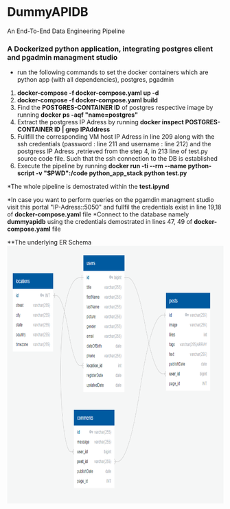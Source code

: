 # DummyAPIDB
An End-To-End Data Engineering Pipeline

### A Dockerized python application, integrating postgres client and pgadmin managment studio

* run the following commands to set the docker containers which are python app (with all dependencies), postgres, pgadmin
1.  **docker-compose -f docker-compose.yaml up -d**
2.  **docker-compose -f docker-compose.yaml build**
3.  Find the **POSTGRES-CONTAINER ID** of postgres respective image by running **docker ps -aqf "name=postgres"**
4.  Extract the postgress IP Adress by running **docker inspect POSTGRES-CONTAINER ID | grep IPAddress**
5.  Fullfill the corresponding VM host IP Adress in line 209 along with the ssh credentials (password : line 211 and username : line 212) and the postgress IP Adress ,retrieved from the step 4, in 213 line of test.py source code file. Such that the ssh connection to the DB is established
6.  Execute the pipeline by running **docker run -ti --rm --name python-script -v "$PWD":/code python_app_stack python test.py**


*The whole pipeline is demostrated within the **test.ipynd**

*In case you want to perform queries on the pgamdin managment studio visit this portal "IP-Adress::5050" and fullfil the credentials exist in line 19,18 of **docker-compose.yaml** file
*Connect to the database namely **dummyapidb** using the credentials demostrated in lines 47, 49 of **docker-compose.yaml** file

**The underlying ER Schema
<img src="DummyAPIDBSchema.png" width=600 height=600 />

